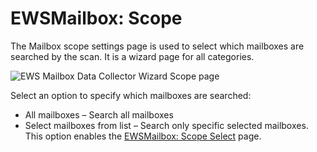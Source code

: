 # EWSMailbox: Scope

The Mailbox scope settings page is used to select which mailboxes are searched by the scan. It is a
wizard page for all categories.

![EWS Mailbox Data Collector Wizard Scope page](/img/product_docs/activitymonitor/config/activedirectory/scope.webp)

Select an option to specify which mailboxes are searched:

- All mailboxes – Search all mailboxes
- Select mailboxes from list – Search only specific selected mailboxes. This option enables the
  [EWSMailbox: Scope Select](/docs/accessanalyzer/12.0/data-collection/ews-mailbox/scope-select.md) page.
